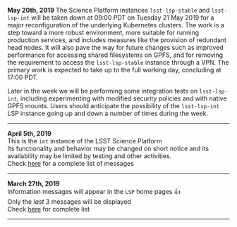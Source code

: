 **May 20th, 2019**
The Science Platform instances `lsst-lsp-stable` and `lsst-lsp-int` will be taken down at 09:00 PDT on Tuesday 21 May 2019 for a major reconfiguration of the underlying Kubernetes clusters.
The work is a step toward a more robust environment, more suitable for running production services, and includes measures like the provision of redundant head nodes.
It will also pave the way for future changes such as improved performance for accessing shared filesystems on GPFS, and for removing the requirement to access the `lsst-lsp-stable` instance through a VPN.
The primary work is expected to take up to the full working day, concluding at 17:00 PDT.

Later in the week we will be performing some integration tests on `lsst-lsp-int`, including experimenting with modified security policies and with native GPFS mounts.
Users should anticipate the possibility of the `lsst-lsp-int` LSP instance going up and down a number of times during the week.

---
**April 5th, 2019**  
This is the `int` instance of the LSST Science Platform  
Its functionality and behavior may be changed on short notice and its availability may be limited by testing and other activities.  
Check [here](https://github.com/lsst-dm/lsp-landing-page/blob/master/motd/integration.md) for a complete list of messages  

---
**March 27th, 2019**  
Information messages will appear in the `LSP` home pages :+1:  
Only the *last* 3 messages will be displayed  
Check [here](https://github.com/lsst-dm/lsp-landing-page/blob/master/motd/integration.md) for complete list  

---
